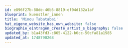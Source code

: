 ```yaml
---
id: e896f27b-88de-46b5-8819-ef04d132a1af
blueprint: kuenstler_innen
title: 'Minou Tabatabai'
hat_eigene_website_has_own_website: false
biographie_eintragen_create_artist_s_biography: false
updated_by: b1a43fd3-c865-4122-b6cc-50cfa81a1985
updated_at: 1748790268
---
```


